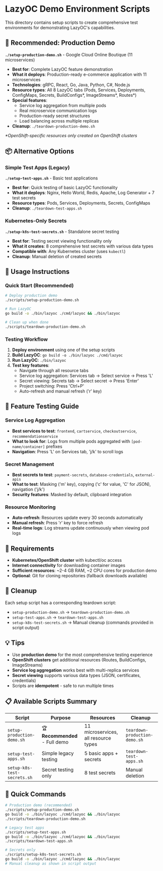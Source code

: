 # LazyOC Demo Environment Scripts

This directory contains setup scripts to create comprehensive test environments for demonstrating LazyOC's capabilities.

## 🚀 Recommended: Production Demo

**`./setup-production-demo.sh`** - Google Cloud Online Boutique (11 microservices)

- **Best for**: Complete LazyOC feature demonstration
- **What it deploys**: Production-ready e-commerce application with 11 microservices
- **Technologies**: gRPC, React, Go, Java, Python, C#, Node.js
- **Resource types**: All 8 LazyOC tabs (Pods, Services, Deployments, ConfigMaps, Secrets, BuildConfigs*, ImageStreams*, Routes*)
- **Special features**: 
  - Service log aggregation from multiple pods
  - Real microservice communication logs
  - Production-ready secret structures
  - Load balancing across multiple replicas
- **Cleanup**: `./teardown-production-demo.sh`

*\*OpenShift-specific resources only created on OpenShift clusters*

## 📦 Alternative Options

### Simple Test Apps (Legacy)
**`./setup-test-apps.sh`** - Basic test applications

- **Best for**: Quick testing of basic LazyOC functionality  
- **What it deploys**: Nginx, Hello World, Redis, Apache, Log Generator + 7 test secrets
- **Resource types**: Pods, Services, Deployments, Secrets, ConfigMaps
- **Cleanup**: `./teardown-test-apps.sh`

### Kubernetes-Only Secrets
**`./setup-k8s-test-secrets.sh`** - Standalone secret testing

- **Best for**: Testing secret viewing functionality only
- **What it creates**: 8 comprehensive test secrets with various data types
- **Compatible with**: Any Kubernetes cluster (uses `kubectl`)
- **Cleanup**: Manual deletion of created secrets

## 🧪 Usage Instructions

### Quick Start (Recommended)
```bash
# Deploy production demo
./scripts/setup-production-demo.sh

# Run LazyOC
go build -o ./bin/lazyoc ./cmd/lazyoc && ./bin/lazyoc

# Clean up when done
./scripts/teardown-production-demo.sh
```

### Testing Workflow

1. **Deploy environment** using one of the setup scripts
2. **Build LazyOC**: `go build -o ./bin/lazyoc ./cmd/lazyoc`
3. **Run LazyOC**: `./bin/lazyoc`
4. **Test key features**:
   - Navigate through all resource tabs
   - Service log aggregation: Services tab → Select service → Press 'L'
   - Secret viewing: Secrets tab → Select secret → Press 'Enter'
   - Project switching: Press 'Ctrl+P'
   - Auto-refresh and manual refresh ('r' key)

## 🎯 Feature Testing Guide

### Service Log Aggregation
- **Best services to test**: `frontend`, `cartservice`, `checkoutservice`, `recommendationservice`
- **What to look for**: Logs from multiple pods aggregated with `[pod-name/container]` prefixes
- **Navigation**: Press 'L' on Services tab, 'j/k' to scroll logs

### Secret Management  
- **Best secrets to test**: `payment-secrets`, `database-credentials`, `external-apis`
- **What to test**: Masking ('m' key), copying ('c' for value, 'C' for JSON), navigation ('j/k')
- **Security features**: Masked by default, clipboard integration

### Resource Monitoring
- **Auto-refresh**: Resources update every 30 seconds automatically
- **Manual refresh**: Press 'r' key to force refresh
- **Real-time logs**: Log streams update continuously when viewing pod logs

## 🔧 Requirements

- **Kubernetes/OpenShift cluster** with kubectl/oc access
- **Internet connectivity** for downloading container images
- **Sufficient resources**: ~2-4 GB RAM, ~2 CPU cores for production demo
- **Optional**: Git for cloning repositories (fallback downloads available)

## 🧹 Cleanup

Each setup script has a corresponding teardown script:
- `setup-production-demo.sh` → `teardown-production-demo.sh`
- `setup-test-apps.sh` → `teardown-test-apps.sh`
- `setup-k8s-test-secrets.sh` → Manual cleanup (commands provided in script output)

## 💡 Tips

- Use **production demo** for the most comprehensive testing experience
- **OpenShift clusters** get additional resources (Routes, BuildConfigs, ImageStreams)
- **Service log aggregation** works best with multi-replica services
- **Secret viewing** supports various data types (JSON, certificates, credentials)
- Scripts are **idempotent** - safe to run multiple times

## 📋 Available Scripts Summary

| Script | Purpose | Resources | Cleanup |
|--------|---------|-----------|---------|
| `setup-production-demo.sh` | 🏆 **Recommended** - Full demo | 11 microservices, all resource types | `teardown-production-demo.sh` |
| `setup-test-apps.sh` | Simple legacy testing | 5 basic apps + secrets | `teardown-test-apps.sh` |
| `setup-k8s-test-secrets.sh` | Secret testing only | 8 test secrets | Manual deletion |

## 🚀 Quick Commands

```bash
# Production demo (recommended)
./scripts/setup-production-demo.sh
go build -o ./bin/lazyoc ./cmd/lazyoc && ./bin/lazyoc
./scripts/teardown-production-demo.sh

# Legacy test apps
./scripts/setup-test-apps.sh
go build -o ./bin/lazyoc ./cmd/lazyoc && ./bin/lazyoc  
./scripts/teardown-test-apps.sh

# Secrets only
./scripts/setup-k8s-test-secrets.sh
go build -o ./bin/lazyoc ./cmd/lazyoc && ./bin/lazyoc
# Manual cleanup as shown in script output
```